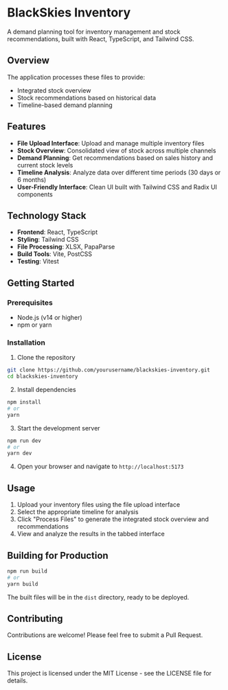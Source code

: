 # BlackSkies Inventory

A demand planning tool for inventory management and stock recommendations, built with React, TypeScript, and Tailwind CSS.

## Overview

The application processes these files to provide:
- Integrated stock overview
- Stock recommendations based on historical data
- Timeline-based demand planning

## Features

- **File Upload Interface**: Upload and manage multiple inventory files
- **Stock Overview**: Consolidated view of stock across multiple channels
- **Demand Planning**: Get recommendations based on sales history and current stock levels
- **Timeline Analysis**: Analyze data over different time periods (30 days or 6 months)
- **User-Friendly Interface**: Clean UI built with Tailwind CSS and Radix UI components

## Technology Stack

- **Frontend**: React, TypeScript
- **Styling**: Tailwind CSS
- **File Processing**: XLSX, PapaParse
- **Build Tools**: Vite, PostCSS
- **Testing**: Vitest

## Getting Started

### Prerequisites

- Node.js (v14 or higher)
- npm or yarn

### Installation

1. Clone the repository
```bash
git clone https://github.com/yourusername/blackskies-inventory.git
cd blackskies-inventory
```

2. Install dependencies
```bash
npm install
# or
yarn
```

3. Start the development server
```bash
npm run dev
# or
yarn dev
```

4. Open your browser and navigate to `http://localhost:5173`

## Usage

1. Upload your inventory files using the file upload interface
2. Select the appropriate timeline for analysis
3. Click "Process Files" to generate the integrated stock overview and recommendations
4. View and analyze the results in the tabbed interface

## Building for Production

```bash
npm run build
# or
yarn build
```

The built files will be in the `dist` directory, ready to be deployed.

## Contributing

Contributions are welcome! Please feel free to submit a Pull Request.

## License

This project is licensed under the MIT License - see the LICENSE file for details. 